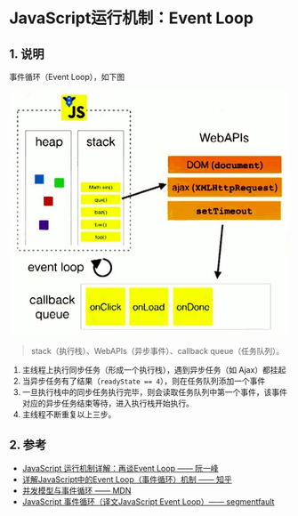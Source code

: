  # JavaScript运行机制：Event Loop

## 1. 说明

事件循环（Event Loop），如下图

![./img/2018-09-02.jpg](./img/2018-09-02.jpg)

>stack（执行栈）、WebAPIs（异步事件）、callback queue（任务队列）。

1. 主线程上执行同步任务（形成一个执行栈），遇到异步任务（如 Ajax）都挂起
2. 当异步任务有了结果（`readyState == 4`），则在任务队列添加一个事件
3. 一旦执行栈中的同步任务执行完毕，则会读取任务队列中第一个事件，该事件对应的异步任务结束等待，进入执行栈开始执行。
4. 主线程不断重复以上三步。


## 2. 参考

* [JavaScript 运行机制详解：再谈Event Loop —— 阮一峰](http://www.ruanyifeng.com/blog/2014/10/event-loop.html)
* [详解JavaScript中的Event Loop（事件循环）机制 —— 知乎](https://zhuanlan.zhihu.com/p/33058983)
* [并发模型与事件循环 —— MDN](https://developer.mozilla.org/zh-CN/docs/Web/JavaScript/EventLoop)
* [JavaScript 事件循环（译文JavaScript Event Loop）—— segmentfault](https://segmentfault.com/a/1190000006811224)